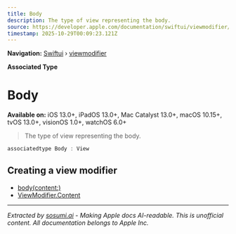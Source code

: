 ```yaml
---
title: Body
description: The type of view representing the body.
source: https://developer.apple.com/documentation/swiftui/viewmodifier/body
timestamp: 2025-10-29T00:09:23.121Z
---
```


**Navigation:** [Swiftui](/documentation/swiftui) › [viewmodifier](/documentation/swiftui/viewmodifier)

**Associated Type**

# Body

**Available on:** iOS 13.0+, iPadOS 13.0+, Mac Catalyst 13.0+, macOS 10.15+, tvOS 13.0+, visionOS 1.0+, watchOS 6.0+

> The type of view representing the body.

```swift
associatedtype Body : View
```

## Creating a view modifier

- [body(content:)](/documentation/swiftui/viewmodifier/body(content:))
- [ViewModifier.Content](/documentation/swiftui/viewmodifier/content)

---

*Extracted by [sosumi.ai](https://sosumi.ai) - Making Apple docs AI-readable.*
*This is unofficial content. All documentation belongs to Apple Inc.*
